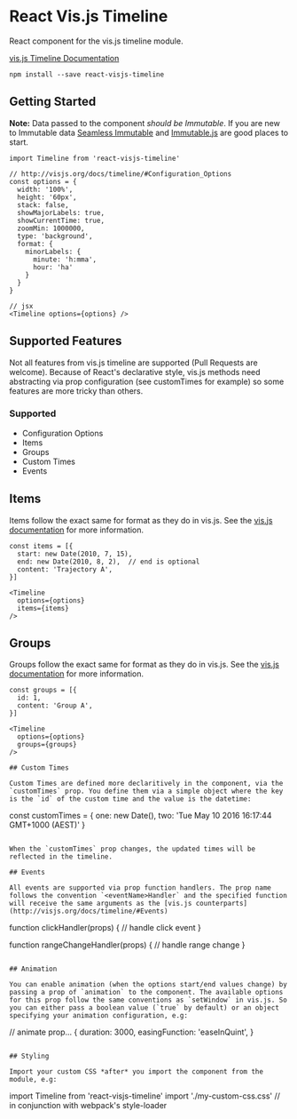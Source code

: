 React Vis.js Timeline
=====================

React component for the vis.js timeline module.

[vis.js Timeline Documentation](http://visjs.org/docs/timeline)

```
npm install --save react-visjs-timeline
```

## Getting Started

**Note:** Data passed to the component *should be Immutable*. If you are new to Immutable data [Seamless Immutable](https://github.com/rtfeldman/seamless-immutable) and [Immutable.js](https://facebook.github.io/immutable-js/) are good places to start.

```
import Timeline from 'react-visjs-timeline'

// http://visjs.org/docs/timeline/#Configuration_Options
const options = {
  width: '100%',
  height: '60px',
  stack: false,
  showMajorLabels: true,
  showCurrentTime: true,
  zoomMin: 1000000,
  type: 'background',
  format: {
    minorLabels: {
      minute: 'h:mma',
      hour: 'ha'
    }
  }
}

// jsx
<Timeline options={options} />
```

## Supported Features

Not all features from vis.js timeline are supported (Pull Requests are welcome). Because of React's declarative style, vis.js methods need abstracting via prop configuration (see customTimes for example) so some features are more tricky than others.

### Supported

* Configuration Options
* Items
* Groups
* Custom Times
* Events

## Items

Items follow the exact same for format as they do in vis.js. See the [vis.js documentation](http://visjs.org/docs/timeline/#items) for more information.

```
const items = [{
  start: new Date(2010, 7, 15),
  end: new Date(2010, 8, 2),  // end is optional
  content: 'Trajectory A',
}]

<Timeline
  options={options}
  items={items}
/>
```

## Groups

Groups follow the exact same for format as they do in vis.js. See the [vis.js documentation](http://visjs.org/docs/timeline/#groups) for more information.

```
const groups = [{
  id: 1,
  content: 'Group A',
}]

<Timeline
  options={options}
  groups={groups}
/>

## Custom Times

Custom Times are defined more declaritively in the component, via the `customTimes` prop. You define them via a simple object where the key is the `id` of the custom time and the value is the datetime:

```
const customTimes = {
  one: new Date(),
  two: 'Tue May 10 2016 16:17:44 GMT+1000 (AEST)'
}
```

When the `customTimes` prop changes, the updated times will be reflected in the timeline.

## Events

All events are supported via prop function handlers. The prop name follows the convention `<eventName>Handler` and the specified function will receive the same arguments as the [vis.js counterparts](http://visjs.org/docs/timeline/#Events)

```
<Timeline
  options={options}
  clickHandler={clickHandler}
  rangeChangeHandler={rangeChangeHandler}
/>

function clickHandler(props) {
  // handle click event
}

function rangeChangeHandler(props) {
  // handle range change
}
```

## Animation

You can enable animation (when the options start/end values change) by passing a prop of `animation` to the component. The available options for this prop follow the same conventions as `setWindow` in vis.js. So you can either pass a boolean value (`true` by default) or an object specifying your animation configuration, e.g:

```
// animate prop...
{
  duration: 3000,
  easingFunction: 'easeInQuint',
}
```

## Styling

Import your custom CSS *after* you import the component from the module, e.g:

```
import Timeline from 'react-visjs-timeline'
import './my-custom-css.css' // in conjunction with webpack's style-loader
```
